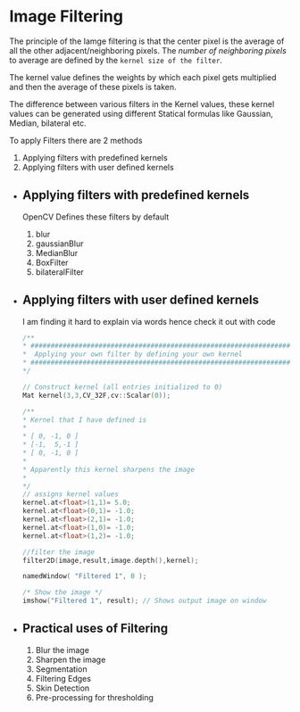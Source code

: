 # Image Filtering 

The principle of the Iamge filtering is that the center pixel is the average 
of all the other adjacent/neighboring pixels. The *number of neighboring pixels* to average are defined by the `kernel size of the filter`. 

The kernel value defines the weights by which each pixel gets
multiplied and then the average of these pixels is taken.

The difference between various filters in the Kernel values, these kernel 
values can be generated using different Statical formulas like Gaussian, 
Median, bilateral etc.  


To apply Filters there are 2 methods 

1. Applying filters with predefined kernels
2. Applying filters with user defined kernels
- ## Applying filters with predefined kernels
  
  OpenCV Defines these filters by default 
  
  1. blur 
  2. gaussianBlur 
  3. MedianBlur
  4. BoxFilter
  5. bilateralFilter
- ## Applying filters with user defined kernels 
  I am finding it hard to explain via words hence check it out with code
  ```c
  /**
  * ####################################################################
  *  Applying your own filter by defining your own kernel
  * ####################################################################
  */
  
  // Construct kernel (all entries initialized to 0) 
  Mat kernel(3,3,CV_32F,cv::Scalar(0)); 
  
  /**
  * Kernel that I have defined is 
  * 
  * [ 0, -1, 0 ]
  * [-1,  5,-1 ]
  * [ 0, -1, 0 ]
  * 
  * Apparently this kernel sharpens the image 
  * 
  */
  // assigns kernel values 
  kernel.at<float>(1,1)= 5.0; 
  kernel.at<float>(0,1)= -1.0; 
  kernel.at<float>(2,1)= -1.0; 
  kernel.at<float>(1,0)= -1.0; 
  kernel.at<float>(1,2)= -1.0; 
  
  //filter the image 
  filter2D(image,result,image.depth(),kernel); 
  
  namedWindow( "Filtered 1", 0 );
  
  /* Show the image */
  imshow("Filtered 1", result); // Shows output image on window
  ```
- ## Practical uses of Filtering 
  1. Blur the image 
  2. Sharpen the image 
  3. Segmentation
  4. Filtering Edges 
  5. Skin Detection 
  6. Pre-processing for thresholding